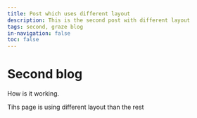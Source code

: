 ```yaml
---
title: Post which uses different layout
description: This is the second post with different layout
tags: second, graze blog
in-navigation: false
toc: false
---
```

# Second blog #
How is it working.

Tihs page is using different layout than the rest